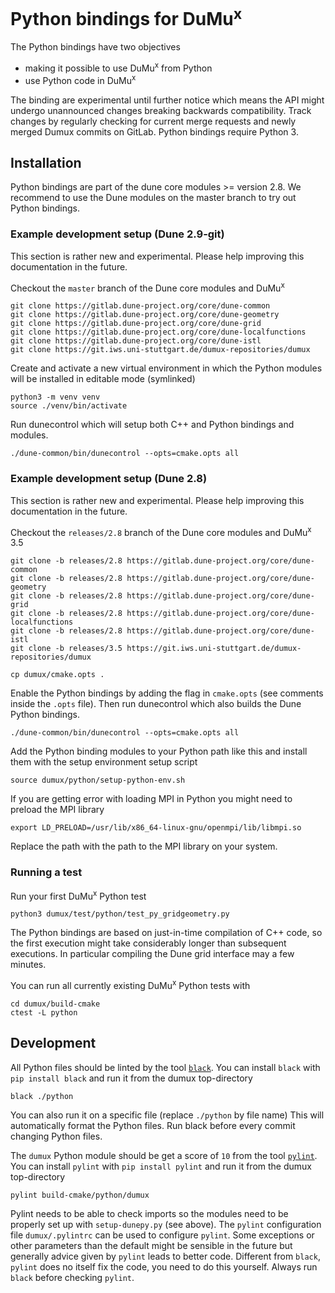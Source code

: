 # Python bindings for DuMu<sup>x</sup>

The Python bindings have two objectives
* making it possible to use DuMu<sup>x</sup> from Python
* use Python code in DuMu<sup>x</sup>

The binding are experimental until further notice which means
the API might undergo unannounced changes breaking backwards
compatibility. Track changes by regularly checking for current merge requests
and newly merged Dumux commits on GitLab. Python bindings require Python 3.

##  Installation

Python bindings are part of the dune core modules >= version 2.8.
We recommend to use the Dune modules on the master branch to try out
Python bindings.

### Example development setup (Dune 2.9-git)

This section is rather new and experimental. Please help improving
this documentation in the future.

Checkout the `master` branch of the Dune core modules and DuMu<sup>x</sup>

```
git clone https://gitlab.dune-project.org/core/dune-common
git clone https://gitlab.dune-project.org/core/dune-geometry
git clone https://gitlab.dune-project.org/core/dune-grid
git clone https://gitlab.dune-project.org/core/dune-localfunctions
git clone https://gitlab.dune-project.org/core/dune-istl
git clone https://git.iws.uni-stuttgart.de/dumux-repositories/dumux
```

Create and activate a new virtual environment in which the
Python modules will be installed in editable mode (symlinked)

```
python3 -m venv venv
source ./venv/bin/activate
```

Run dunecontrol which will setup both C++ and Python bindings and modules.

```
./dune-common/bin/dunecontrol --opts=cmake.opts all
```


### Example development setup (Dune 2.8)

This section is rather new and experimental. Please help improving
this documentation in the future.

Checkout the `releases/2.8` branch of the Dune core modules and DuMu<sup>x</sup> 3.5

```
git clone -b releases/2.8 https://gitlab.dune-project.org/core/dune-common
git clone -b releases/2.8 https://gitlab.dune-project.org/core/dune-geometry
git clone -b releases/2.8 https://gitlab.dune-project.org/core/dune-grid
git clone -b releases/2.8 https://gitlab.dune-project.org/core/dune-localfunctions
git clone -b releases/2.8 https://gitlab.dune-project.org/core/dune-istl
git clone -b releases/3.5 https://git.iws.uni-stuttgart.de/dumux-repositories/dumux

cp dumux/cmake.opts .
```

Enable the Python bindings by adding the flag in `cmake.opts` (see comments inside the `.opts` file).
Then run dunecontrol which also builds the Dune Python bindings.

```
./dune-common/bin/dunecontrol --opts=cmake.opts all
```

Add the Python binding modules to your Python path like this and install them with
the setup environment setup script

```
source dumux/python/setup-python-env.sh
```

If you are getting error with loading MPI in Python you might need to preload the MPI library

```
export LD_PRELOAD=/usr/lib/x86_64-linux-gnu/openmpi/lib/libmpi.so
```

Replace the path with the path to the MPI library on your system.


### Running a test

Run your first DuMu<sup>x</sup> Python test

```
python3 dumux/test/python/test_py_gridgeometry.py
```

The Python bindings are based on just-in-time compilation of C++ code,
so the first execution might take considerably longer than subsequent executions.
In particular compiling the Dune grid interface may a few minutes.

You can run all currently existing DuMu<sup>x</sup> Python tests with
```
cd dumux/build-cmake
ctest -L python
```

##  Development

All Python files should be linted by the tool [`black`](https://pypi.org/project/black/).
You can install `black` with `pip install black` and run it from the dumux top-directory

```
black ./python
```

You can also run it on a specific file (replace `./python` by file name)
This will automatically format the Python files. Run black before every commit changing Python files.

The `dumux` Python module should be get a score of `10` from
the tool [`pylint`](https://pypi.org/project/pylint/).
You can install `pylint` with `pip install pylint` and run it from the dumux top-directory

```
pylint build-cmake/python/dumux
```

Pylint needs to be able to check imports so the modules need to be properly set up
with `setup-dunepy.py` (see above). The `pylint` configuration file `dumux/.pylintrc` can
be used to configure `pylint`. Some exceptions or other parameters than the default
might be sensible in the future but generally advice given by `pylint` leads to better code.
Different from `black`, `pylint` does no itself fix the code, you need to do this yourself.
Always run `black` before checking `pylint`.
